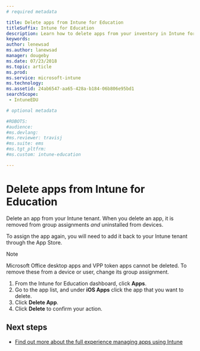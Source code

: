 ```yaml
---
# required metadata

title: Delete apps from Intune for Education
titleSuffix: Intune for Education
description: Learn how to delete apps from your inventory in Intune for Education.
keywords:
author: lenewsad
ms.author: lanewsad
manager: dougeby
ms.date: 07/23/2018
ms.topic: article
ms.prod:
ms.service: microsoft-intune
ms.technology:
ms.assetid: 24ab6547-aa65-428a-b184-06b806e95bd1
searchScope:
 - IntuneEDU

# optional metadata

#ROBOTS:
#audience:
#ms.devlang:
#ms.reviewer: travisj
#ms.suite: ems
#ms.tgt_pltfrm:
#ms.custom: intune-education

---
```


# Delete apps from Intune for Education 
Delete an app from your Intune tenant. When you delete an app, it is removed from group assignments *and* uninstalled from devices.  

To assign the app again, you will need to add it back to your Intune tenant through the App Store.  

> [!NOTE]
> Microsoft Office desktop apps and VPP token apps cannot be deleted. To remove these from a device or user, change its group assignment.

1. From the Intune for Education dashboard, click **Apps**.
2. Go to the app list, and under **iOS Apps** click the app that you want to delete.
3. Click **Delete App**.
4. Click **Delete** to confirm your action.  

## Next steps
- [Find out more about the full experience managing apps using Intune](https://docs.microsoft.com/intune/deploy-use/add-apps)
